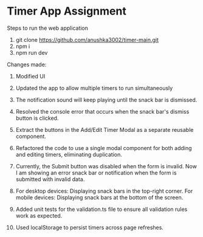 # Timer App Assignment

Steps to run the web application

1. git clone https://github.com/anushka3002/timer-main.git
2. npm i
3. npm run dev

Changes made:

1. Modified UI

2. Updated the app to allow multiple timers to run simultaneously

3. The notification sound will keep playing until the snack bar is dismissed.

4. Resolved the console error that occurs when the snack bar's dismiss button is clicked.

5. Extract the buttons in the Add/Edit Timer Modal as a separate reusable component.

6. Refactored the code to use a single modal component for both adding and editing timers, eliminating duplication.

7. Currently, the Submit button was disabled when the form is invalid. Now I am showing an error snack bar or notification when the form is submitted with invalid data.

8. For desktop devices: Displaying snack bars in the top-right corner.
For mobile devices: Displaying snack bars at the bottom of the screen.

9. Added unit tests for the validation.ts file to ensure all validation rules work as expected.

10. Used localStorage to persist timers across page refreshes.